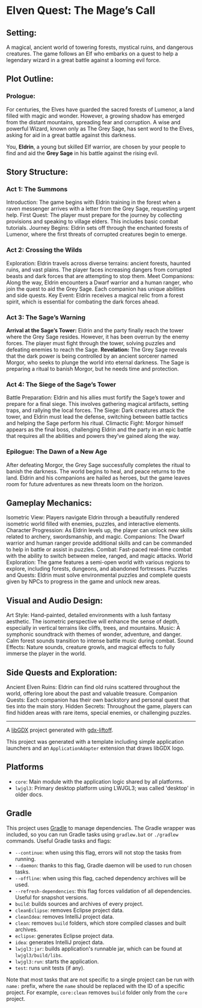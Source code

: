 #  Elven Quest: The Mage’s Call

## Setting:

A magical, ancient world of towering forests, mystical ruins, and dangerous creatures. The game follows an Elf who embarks on a quest to help a legendary wizard in a great battle against a looming evil force.

## Plot Outline:

### Prologue:

For centuries, the Elves have guarded the sacred forests of Lumenor, a land filled with magic and wonder. However, a growing shadow has emerged from the distant mountains, spreading fear and corruption. A wise and powerful Wizard, known only as The Grey Sage, has sent word to the Elves, asking for aid in a great battle against this darkness.

You, **Eldrin**, a young but skilled Elf warrior, are chosen by your people to find and aid the **Grey Sage** in his battle against the rising evil.

## Story Structure:

### Act 1: The Summons

Introduction: The game begins with Eldrin training in the forest when a raven messenger arrives with a letter from the Grey Sage, requesting urgent help.
First Quest: The player must prepare for the journey by collecting provisions and speaking to village elders. This includes basic combat tutorials.
Journey Begins: Eldrin sets off through the enchanted forests of Lumenor, where the first threats of corrupted creatures begin to emerge.

### Act 2: Crossing the Wilds

Exploration: Eldrin travels across diverse terrains: ancient forests, haunted ruins, and vast plains. The player faces increasing dangers from corrupted beasts and dark forces that are attempting to stop them.
Meet Companions: Along the way, Eldrin encounters a Dwarf warrior and a human ranger, who join the quest to aid the Grey Sage. Each companion has unique abilities and side quests.
Key Event: Eldrin receives a magical relic from a forest spirit, which is essential for combating the dark forces ahead.

### Act 3: The Sage’s Warning

**Arrival at the Sage’s Tower:** Eldrin and the party finally reach the tower where the Grey Sage resides. However, it has been overrun by the enemy forces. The player must fight through the tower, solving puzzles and defeating enemies to reach the Sage.
**Revelation:** The Grey Sage reveals that the dark power is being controlled by an ancient sorcerer named Morgor, who seeks to plunge the world into eternal darkness. The Sage is preparing a ritual to banish Morgor, but he needs time and protection.

### Act 4: The Siege of the Sage’s Tower

Battle Preparation: Eldrin and his allies must fortify the Sage’s tower and prepare for a final siege. This involves gathering magical artifacts, setting traps, and rallying the local forces.
The Siege: Dark creatures attack the tower, and Eldrin must lead the defense, switching between battle tactics and helping the Sage perform his ritual.
Climactic Fight: Morgor himself appears as the final boss, challenging Eldrin and the party in an epic battle that requires all the abilities and powers they’ve gained along the way.

### Epilogue: The Dawn of a New Age

After defeating Morgor, the Grey Sage successfully completes the ritual to banish the darkness. The world begins to heal, and peace returns to the land. Eldrin and his companions are hailed as heroes, but the game leaves room for future adventures as new threats loom on the horizon.

## Gameplay Mechanics:

Isometric View: Players navigate Eldrin through a beautifully rendered isometric world filled with enemies, puzzles, and interactive elements.
Character Progression: As Eldrin levels up, the player can unlock new skills related to archery, swordsmanship, and magic.
Companions: The Dwarf warrior and human ranger provide additional skills and can be commanded to help in battle or assist in puzzles.
Combat: Fast-paced real-time combat with the ability to switch between melee, ranged, and magic attacks.
World Exploration: The game features a semi-open world with various regions to explore, including forests, dungeons, and abandoned fortresses.
Puzzles and Quests: Eldrin must solve environmental puzzles and complete quests given by NPCs to progress in the game and unlock new areas.

## Visual and Audio Design:

Art Style: Hand-painted, detailed environments with a lush fantasy aesthetic. The isometric perspective will enhance the sense of depth, especially in vertical terrains like cliffs, trees, and mountains.
Music: A symphonic soundtrack with themes of wonder, adventure, and danger. Calm forest sounds transition to intense battle music during combat.
Sound Effects: Nature sounds, creature growls, and magical effects to fully immerse the player in the world.

## Side Quests and Exploration:

Ancient Elven Ruins: Eldrin can find old ruins scattered throughout the world, offering lore about the past and valuable treasure.
Companion Quests: Each companion has their own backstory and personal quest that ties into the main story.
Hidden Secrets: Throughout the game, players can find hidden areas with rare items, special enemies, or challenging puzzles.

---
A [libGDX](https://libgdx.com/) project generated with [gdx-liftoff](https://github.com/libgdx/gdx-liftoff).

This project was generated with a template including simple application launchers and an `ApplicationAdapter` extension that draws libGDX logo.

## Platforms

- `core`: Main module with the application logic shared by all platforms.
- `lwjgl3`: Primary desktop platform using LWJGL3; was called 'desktop' in older docs.

## Gradle

This project uses [Gradle](https://gradle.org/) to manage dependencies.
The Gradle wrapper was included, so you can run Gradle tasks using `gradlew.bat` or `./gradlew` commands.
Useful Gradle tasks and flags:

- `--continue`: when using this flag, errors will not stop the tasks from running.
- `--daemon`: thanks to this flag, Gradle daemon will be used to run chosen tasks.
- `--offline`: when using this flag, cached dependency archives will be used.
- `--refresh-dependencies`: this flag forces validation of all dependencies. Useful for snapshot versions.
- `build`: builds sources and archives of every project.
- `cleanEclipse`: removes Eclipse project data.
- `cleanIdea`: removes IntelliJ project data.
- `clean`: removes `build` folders, which store compiled classes and built archives.
- `eclipse`: generates Eclipse project data.
- `idea`: generates IntelliJ project data.
- `lwjgl3:jar`: builds application's runnable jar, which can be found at `lwjgl3/build/libs`.
- `lwjgl3:run`: starts the application.
- `test`: runs unit tests (if any).

Note that most tasks that are not specific to a single project can be run with `name:` prefix, where the `name` should be replaced with the ID of a specific project.
For example, `core:clean` removes `build` folder only from the `core` project.
